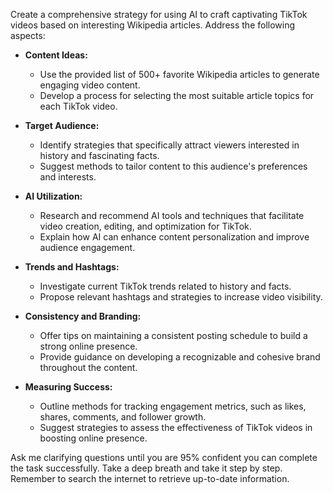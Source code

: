 Create a comprehensive strategy for using AI to craft captivating TikTok videos based on interesting Wikipedia articles. Address the following aspects:

- **Content Ideas:**
  - Use the provided list of 500+ favorite Wikipedia articles to generate engaging video content.
  - Develop a process for selecting the most suitable article topics for each TikTok video.

- **Target Audience:**
  - Identify strategies that specifically attract viewers interested in history and fascinating facts.
  - Suggest methods to tailor content to this audience's preferences and interests.

- **AI Utilization:**
  - Research and recommend AI tools and techniques that facilitate video creation, editing, and optimization for TikTok.
  - Explain how AI can enhance content personalization and improve audience engagement.

- **Trends and Hashtags:**
  - Investigate current TikTok trends related to history and facts.
  - Propose relevant hashtags and strategies to increase video visibility.

- **Consistency and Branding:**
  - Offer tips on maintaining a consistent posting schedule to build a strong online presence.
  - Provide guidance on developing a recognizable and cohesive brand throughout the content.

- **Measuring Success:**
  - Outline methods for tracking engagement metrics, such as likes, shares, comments, and follower growth.
  - Suggest strategies to assess the effectiveness of TikTok videos in boosting online presence.

Ask me clarifying questions until you are 95% confident you can complete the task successfully. Take a deep breath and take it step by step. Remember to search the internet to retrieve up-to-date information.